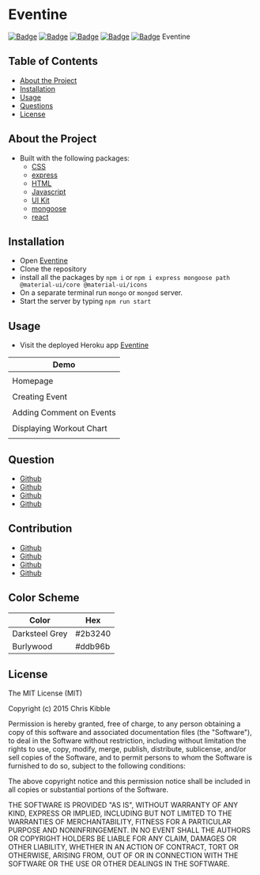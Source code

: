 # Eventine

[![Badge](https://img.shields.io/badge/License-MIT-blue)](https://opensource.org/licenses/MIT)
[![Badge](https://img.shields.io/badge/GitHub-chabivz-blueviolet?style=flat-square&logo=appveyor)](https://github.com/chabivz)
[![Badge](https://img.shields.io/badge/GitHub-tylerhance-blueviolet?style=flat-square&logo=appveyor)](https://github.com/tylerhance)
[![Badge](https://img.shields.io/badge/GitHub-DannyRoubin-blueviolet?style=flat-square&logo=appveyor)](https://github.com/DannyRoubin)
[![Badge](https://img.shields.io/badge/GitHub-MohamedB-01-blueviolet?style=flat-square&logo=appveyor)](https://github.com/MohamedB--01)
Eventine 
## Table of Contents

- [About the Project](#about-the-project)
- [Installation](#installation)
- [Usage](#usage)
- [Questions](#questions)
- [License](#License)

## About the Project


- Built with the following packages: 
  - [CSS](https://www.w3schools.com/css/)
  - [express](https://www.npmjs.com/package/express)
  - [HTML](https://www.w3schools.com/html/)
  - [Javascript](https://www.npmjs.com/package/CSS)
  - [UI Kit](https://getuikit.com/?ltclid=912db957-5ac5-43ac-bc9b-c4ede5155e75)
  - [mongoose](https://www.npmjs.com/package/mongoose)
  - [react](https://www.npmjs.com/package/react)


## Installation

- Open [Eventine](https://github.com/tylerhance/Eventine)
- Clone the repository
- install all the packages by `npm i` or `npm i express mongoose path @material-ui/core @material-ui/icons`
- On a separate terminal run `mongo` or `mongod` server.
- Start the server by typing `npm run start`

## Usage
- Visit the deployed Heroku app [Eventine]()


|Demo|
|---|
|![]()|
|Homepage|
|![]()|
|Creating Event|
|![]()|
|Adding Comment on Events|
|![]()|
|Displaying Workout Chart|
|![]()|

## Question

- [Github](https://github.com/Chabivz)
- [Github](https://github.com/tylerhance)
- [Github](https://github.com/DannyRoubin)
- [Github](https://github.com/MohamedB-01)

## Contribution

- [Github](https://github.com/Chabivz)
- [Github](https://github.com/tylerhance)
- [Github](https://github.com/DannyRoubin)
- [Github](https://github.com/MohamedB-01)


## Color Scheme

|Color|Hex|
|---|---|
Darksteel Grey|#2b3240|
Burlywood|#ddb96b|
## License

The MIT License (MIT)

Copyright (c) 2015 Chris Kibble

Permission is hereby granted, free of charge, to any person obtaining a copy of this software and associated documentation files (the "Software"), to deal in the Software without restriction, including without limitation the rights to use, copy, modify, merge, publish, distribute, sublicense, and/or sell copies of the Software, and to permit persons to whom the Software is furnished to do so, subject to the following conditions:

The above copyright notice and this permission notice shall be included in all copies or substantial portions of the Software.

THE SOFTWARE IS PROVIDED "AS IS", WITHOUT WARRANTY OF ANY KIND, EXPRESS OR IMPLIED, INCLUDING BUT NOT LIMITED TO THE WARRANTIES OF MERCHANTABILITY, FITNESS FOR A PARTICULAR PURPOSE AND NONINFRINGEMENT. IN NO EVENT SHALL THE AUTHORS OR COPYRIGHT HOLDERS BE LIABLE FOR ANY CLAIM, DAMAGES OR OTHER LIABILITY, WHETHER IN AN ACTION OF CONTRACT, TORT OR OTHERWISE, ARISING FROM, OUT OF OR IN CONNECTION WITH THE SOFTWARE OR THE USE OR OTHER DEALINGS IN THE SOFTWARE.